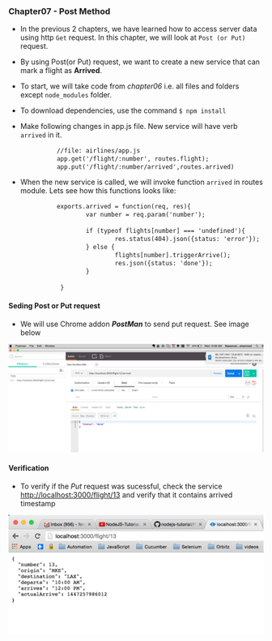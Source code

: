 ### Chapter07 - Post Method

- In the previous 2 chapters, we have learned how to access server data using http `Get` request. In this chapter, we will look at `Post (or Put)` request.

- By using Post(or Put) request, we want to create a new service that can mark a flight as **Arrived**. 

- To start, we will take code from *chapter06* i.e. all files and folders except `node_modules` folder.

- To download dependencies, use the command `$ npm install`

- Make following changes in app.js file. New service will have verb `arrived` in it.
                
                //file: airlines/app.js 
                app.get('/flight/:number', routes.flight);
                app.put('/flight/:number/arrived',routes.arrived)

- When the new service is called, we will invoke function `arrived` in routes module. Lets see how this functions looks like: 

                exports.arrived = function(req, res){
                        var number = req.param('number');

                        if (typeof flights[number] === 'undefined'){
                                res.status(404).json({status: 'error'});
                        } else {
                                flights[number].triggerArrive();
                                res.json({status: 'done'});
                        }

                 }    

#### Seding Post or Put request

- We will use Chrome addon ***PostMan*** to send put request. See image below

![postman](images/postman.png)

#### Verification

- To verify if the *Put* request was sucessful, check the service <http://localhost:3000/flight/13>  and verify that it contains arrived timestamp

![arrived](images/arrived.png)      